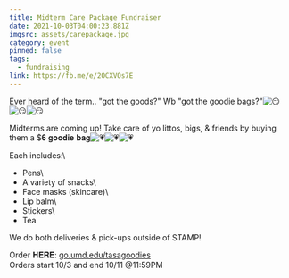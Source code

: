 ```yaml
---
title: Midterm Care Package Fundraiser
date: 2021-10-03T04:00:23.881Z
imgsrc: assets/carepackage.jpg
category: event
pinned: false
tags:
  - fundraising
link: https://fb.me/e/2OCXVOs7E
---
```

Ever heard of the term.. "got the goods?" Wb "got the goodie bags?"![😏](https://static.xx.fbcdn.net/images/emoji.php/v9/t5d/1.5/16/1f60f.png)![😏](https://static.xx.fbcdn.net/images/emoji.php/v9/t5d/1.5/16/1f60f.png)![😏](https://static.xx.fbcdn.net/images/emoji.php/v9/t5d/1.5/16/1f60f.png)

Midterms are coming up! Take care of yo littos, bigs, & friends by buying them a $𝟔 𝐠𝐨𝐨𝐝𝐢𝐞 𝐛𝐚𝐠![💗](https://static.xx.fbcdn.net/images/emoji.php/v9/tc3/1.5/16/1f497.png)![💗](https://static.xx.fbcdn.net/images/emoji.php/v9/tc3/1.5/16/1f497.png)![💗](https://static.xx.fbcdn.net/images/emoji.php/v9/tc3/1.5/16/1f497.png)

Each includes:\
- Pens\
- A variety of snacks\
- Face masks (skincare)\
- Lip balm\
- Stickers\
- Tea

We do both deliveries & pick-ups outside of STAMP!

Order 𝐇𝐄𝐑𝐄: [go.umd.edu/tasagoodies](https://l.facebook.com/l.php?u=http%3A%2F%2Fgo.umd.edu%2Ftasagoodies%3Ffbclid%3DIwAR0tUNteMukFFX0-Y-DdNJnG6qRF0YFmhS5HoTqqSHqx8RA-KD8SiYNRhHE&h=AT2ZmHvATx42ym78JQSo9_-4bBWhpvYdRamq7qGESB6Mjj9ObfKw-QwH_52FB5XajGQ9kfnlqLfFbgHrvbv8uPC2n4fYa61UVzikfITICSfZUU7HgWRvBu69fsAWYbfTgMHB&__tn__=q&c[0]=AT0_-sCt30FMI0SOfuUntQfTRO1Qglb23TExqkeZisb8c-ECEwFMBbVr7E42-S_mzWcfMSSw5uTny_Xl1G3DnSMhwaOaLLsnwkAUEnl8jUeA3Ip71gPDcnNlIxkRKZtKuCwk_PccplvYjt79AbTfWkIw)\
Orders start 10/3 and end 10/11 @11:59PM